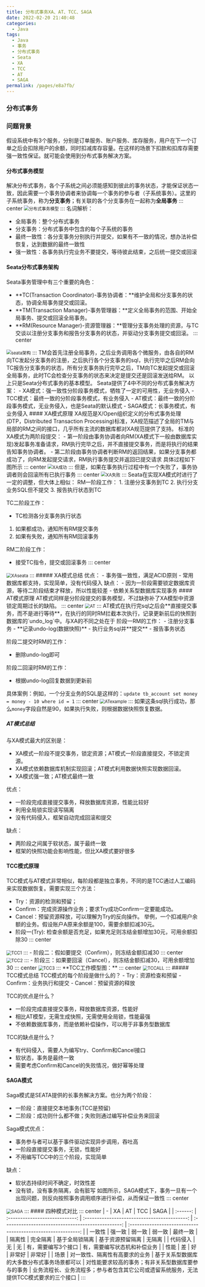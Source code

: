 ```yaml
---
title: 分布式事务XA、AT、TCC、SAGA
date: 2022-02-20 21:40:48
categories: 
  - Java
tags: 
  - Java
  - 事务
  - 分布式事务
  - Seata
  - XA
  - TCC
  - AT
  - SAGA
permalink: /pages/e8a7fb/
---
```


### 分布式事务
### 问题背景
假设系统中有3个服务，分别是订单服务、账户服务、库存服务，用户在下一个订单之后会扣除用户的余额，同时扣减库存容量。在这样的场景下扣款和扣库存需要强一致性保证。就可能会使用到分布式事务解决方案。
#### 分布式事务模型
解决分布式事务，各个子系统之间必须能感知到彼此的事务状态，才能保证状态一致，因此需要一个事务协调者来协调每一个事务的参与者（子系统事务）。这里的子系统事务，称为**分支事务**；有关联的各个分支事务在一起称为**全局事务**
::: center
<img src="https://image-1-1257237419.cos.ap-chongqing.myqcloud.com/img/%E5%88%86%E5%B8%83%E5%BC%8F%E4%BA%8B%E5%8A%A1%E6%A8%A1%E5%9E%8B.png" alt="分布式事务模型" style="zoom:80%;" />
:::
名词解析：
 - 全局事务：整个分布式事务
 - 分支事务：分布式事务中包含的每个子系统的事务
 - 最终一致性：各分支事务分别执行并提交，如果有不一致的情况，想办法补偿恢复，达到数据的最终一致性
 - 强一致性：各事务执行完业务不要提交，等待彼此结束，之后统一提交或回滚
#### Seata分布式事务架构
Seata事务管理中有三个重要的角色：
 - **TC(Transaction Coordinator)-事务协调者：**维护全局和分支事务的状态，协调全局事务提交或回滚。
 - **TM(Transaction Manager)-事务管理器：**定义全局事务的范围、开始全局事务、提交或回滚全局事务。
 - **RM(Resource Manager)-资源管理器：**管理分支事务处理的资源，与TC交谈以注册分支事务和报告分支事务的状态，并驱动分支事务提交或回滚。
::: center
<img src="https://image-1-1257237419.cos.ap-chongqing.myqcloud.com/img/seata%E6%9E%B6%E6%9E%84.png" alt="seata架构" style="zoom:80%;" />
:::
TM会首先注册全局事务，之后业务调用各个微服务，由各自的RM向TC发起分支事务的注册，之后执行各个分支事务的sql，执行完毕之后RM会向TC报告分支事务的状态，所有分支事务执行完毕之后，TM向TC发起提交或回滚全局事务，此时TC会检查分支事务的状态来决定是提交还是回滚发送给RM。
以上只是Seata分布式事务的基本模型。
Seata提供了4中不同的分布式事务解决方案：
 - XA模式：强一致性分阶段事务模式，牺牲了一定的可用性，无业务侵入
 - TCC模式：最终一致的分阶段事务模式，有业务侵入
 - AT模式：最终一致的分阶段事务模式，无业务侵入，也是Seata的默认模式
 - SAGA模式：长事务模式，有业务侵入
#### XA模式原理
XA规范是X/Open组织定义的分布式事务处理(DTP，Distributed Transaction Processing)标准，XA规范描述了全局的TM与局部的RM之间的接口，几乎所有主流的数据库都对XA规范提供了支持。
标准的XA模式为两阶段提交：
 - 第一阶段由事务协调者向RM(XA模式下一般由数据库实现)发起事务准备请求，RM执行完毕之后，并不直接提交事务，而是将执行的结果告知事务协调者。
 - 第二阶段由事务协调者判断RM的返回结果，如果分支事务都成功了，向RM发起提交请求，RM执行事务提交并返回已提交请求
具体过程如下图所示
::: center
<img src="https://image-1-1257237419.cos.ap-chongqing.myqcloud.com/img/XAsuccess.png" alt="XA成功" style="zoom:80%;" />
:::
但是，如果在事务执行过程中有一个失败了，事务协调者则会回滚所有已执行事务
::: center
<img src="https://image-1-1257237419.cos.ap-chongqing.myqcloud.com/img/XAfailed.png" alt="XA失败" style="zoom:80%;" />
:::
Seata在实现XA模式时进行了一定的调整，但大体上相似：
RM一阶段工作：
 1. 注册分支事务到TC
 2. 执行分支业务SQL但不提交
 3. 报告执行状态到TC

TC二阶段工作：
 - TC检测各分支事务执行状态
 1. 如果都成功，通知所有RM提交事务
 2. 如果有失败，通知所有RM回滚事务

RM二阶段工作：
 - 接受TC指令，提交或回滚事务
::: center
<img src="https://image-1-1257237419.cos.ap-chongqing.myqcloud.com/img/XAseata.png" alt="XAseata" style="zoom:80%;" />
:::
##### XA模式总结
优点：
 - 事务强一致性，满足ACID原则
 - 常用数据库都支持，实现简单，没有代码侵入
缺点：
 - 因为一阶段需要锁定数据库资源，等待二阶段结束才释放，所以性能较差
 - 依赖关系型数据库实现事务
#### AT模式原理
AT模式同样是分阶段提交的事务模型，不过缺弥补了XA模型中资源锁定周期过长的缺陷。
::: center
<img src="https://image-1-1257237419.cos.ap-chongqing.myqcloud.com/img/AT.png" alt="AT" style="zoom:80%;" />
:::
AT模式在执行完sql之后会**直接提交事务，而不是进行等待**，在执行的同时RM拦截本次执行，记录更新前后的快照到数据库的`undo_log`中。与XA的不同之处在于
阶段一RM的工作：
 - 注册分支事务
 - **记录undo-log(数据快照)**
 - 执行业务sql并**提交**
 - 报告事务状态

阶段二提交时RM的工作：
 - 删除undo-log即可

阶段二回滚时RM的工作：
 - 根据undo-log回复数据到更新前

具体案例：例如，一个分支业务的SQL是这样的：`update tb_account set money = money - 10 where id = 1`
::: center
<img src="https://image-1-1257237419.cos.ap-chongqing.myqcloud.com/img/ATexample.png" alt="ATexample" style="zoom:80%;" />
:::
如果这条sql执行成功，那么`money`字段自然是90，如果执行失败，则根据数据快照恢复数据。
##### AT模式总结
与XA模式最大的区别是：
 - XA模式一阶段不提交事务，锁定资源；AT模式一阶段直接提交，不锁定资源。
 - XA模式依赖数据库机制实现回滚；AT模式利用数据快照实现数据回滚。
 - XA模式强一致；AT模式最终一致

优点：
 - 一阶段完成直接提交事务，释放数据库资源，性能比较好
 - 利用全局锁实现读写隔离
 - 没有代码侵入，框架自动完成回滚和提交

缺点：
 - 两阶段之间属于软状态，属于最终一致
 - 框架的快照功能会影响性能，但比XA模式要好很多
#### TCC模式原理
TCC模式与AT模式非常相似，每阶段都是独立事务，不同的是TCC通过人工编码来实现数据恢复。需要实现三个方法：
 - Try：资源的检测和预留； 
 - Confirm：完成资源操作业务；要求Try成功Confirm一定要能成功。
 - Cancel：预留资源释放，可以理解为Try的反向操作。
举例，一个扣减用户余额的业务。假设账户A原来余额是100，需要余额扣减30元。
 - 阶段一(Try): 检查余额是否充足，如果充足则冻结金额增加30元，可用余额扣除30
::: center
<img src="https://image-1-1257237419.cos.ap-chongqing.myqcloud.com/img/TCC1.gif" alt="TCC1" style="zoom:80%;" />
:::
 - 阶段二：假如要提交（Confirm），则冻结金额扣减30
::: center
<img src="https://image-1-1257237419.cos.ap-chongqing.myqcloud.com/img/TCC2.gif" alt="TCC2" style="zoom:80%;" />
:::
 - 阶段三：如果要回滚（Cancel），则冻结金额扣减30，可用余额增加30
::: center
<img src="https://image-1-1257237419.cos.ap-chongqing.myqcloud.com/img/TCC3.gif" alt="TCC3" style="zoom:80%;" />
:::
**TCC工作模型图：**
::: center
<img src="https://image-1-1257237419.cos.ap-chongqing.myqcloud.com/img/TCCALL.png" alt="TCCALL" style="zoom:80%;" />
:::
##### TCC模式总结
TCC模式的每个阶段是做什么的？
 - Try：资源检查和预留
 - Confirm：业务执行和提交
 - Cancel：预留资源的释放

TCC的优点是什么？
 - 一阶段完成直接提交事务，释放数据库资源，性能好
 - 相比AT模型，无需生成快照，无需使用全局锁，性能最强
 - 不依赖数据库事务，而是依赖补偿操作，可以用于非事务型数据库

TCC的缺点是什么？
 - 有代码侵入，需要人为编写try、Confirm和Cancel接口
 - 软状态，事务是最终一致
 - 需要考虑Confirm和Cancel的失败情况，做好幂等处理
#### SAGA模式
Saga模式是SEATA提供的长事务解决方案。也分为两个阶段：
 - 一阶段：直接提交本地事务(TCC是预留)
 - 二阶段：成功则什么都不做；失败则通过编写补偿业务来回滚

Saga模式优点：
 - 事务参与者可以基于事件驱动实现异步调用，吞吐高
 - 一阶段直接提交事务，无锁，性能好
 - 不用编写TCC中的三个阶段，实现简单

缺点：
 - 软状态持续时间不确定，时效性差
 - 没有锁，没有事务隔离，会有脏写
如图所示，SAGA模式下，事务一旦有一个出现问题，则反向按照事务调用顺序进行补偿，从而保证一致性
::: center
<img src="https://image-1-1257237419.cos.ap-chongqing.myqcloud.com/img/SAGA.png" alt="SAGA" style="zoom:80%;" />
:::
#### 四种模式对比
::: center
|    -     |               XA               |                      AT                      |                        TCC                         |                             SAGA                             |
| :------: | :----------------------------: | :------------------------------------------: | :------------------------------------------------: | :----------------------------------------------------------: |
|  一致性  |             强一致             |                    弱一致                    |                       弱一致                       |                           最终一致                           |
|  隔离性  |            完全隔离            |                基于全局锁隔离                |                  基于资源预留隔离                  |                            无隔离                            |
| 代码侵入 |               无               |                      无                      |                有，需要编写3个接口                 |                 有，需要编写状态机和补偿业务                 |
|   性能   |               差               |                      好                      |                       非常好                       |                            非常好                            |
|   场景   | 对一致性、隔离性有高要求的业务 | 基于关系型数据库的大多数分布式事务场景都可以 | 对性能要求较高的事务；有非关系型数据库要参与的事务 | 业务流程长、业务流程多；参与者包含其它公司或遗留系统服务，无法提供TCC模式要求的三个接口 |
:::